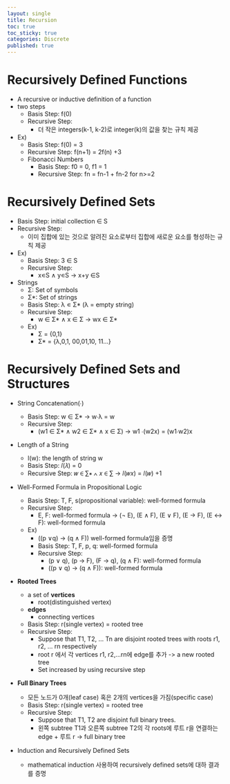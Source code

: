 ```yaml
---
layout: single
title: Recursion
toc: true
toc_sticky: true
categories: Discrete
published: true
---
```


# Recursively Defined Functions
* A recursive or inductive definition of a function
* two steps
    * Basis Step: f(0)
    * Recursive Step: 
        * 더 작은 integers(k-1, k-2)로 integer(k)의 값을 찾는 규칙 제공
* Ex)
    * Basis Step: f(0) = 3
    * Recursive Step: f(n+1) = 2f(n) +3
    * Fibonacci Numbers
        * Basis Step: f0 = 0, f1 = 1
        * Recursive Step: fn = fn-1 + fn-2 for n>=2

# Recursively Defined Sets
* Basis Step: initial collection ∈ S
* Recursive Step: 
    * 이미 집합에 있는 것으로 알려진 요소로부터 집합에 새로운 요소를 형성하는 규칙 제공
* Ex)
    * Basis Step: 3 ∈ S
    * Recursive Step: 
        * x∊S ∧ y∊S → x+y ∈S 
* Strings
    * Σ: Set of symbols
    * Σ*: Set of strings
    * Basis Step: λ ∊ Σ* (λ = empty string)
    *  Recursive Step: 
        * w ∈ Σ* ∧ x ∈ Σ → wx ∈ Σ*
    * Ex)
        * Σ = {0,1}
        * Σ* = {λ,0,1, 00,01,10, 11…} 

# Recursively Defined Sets and Structures
* String Concatenation(∙)
    * Basis Step: w ∈ Σ* → w∙λ = w
    * Recursive Step:
        * (w1 ∈ Σ*  ∧ w2 ∈ Σ*  ∧ x ∈ Σ) → w1 ∙(w2x) = (w1∙w2)x 
* Length of a String
    * l(w): the length of string w
    * Basis Step: 𝑙(𝜆) = 0
    * Recursive Step: 𝑤 ∈ ∑∗ ∧ 𝑥 ∈ ∑ → 𝑙(𝑤𝑥) = 𝑙(𝑤) +1
* Well-Formed Formula in Propositional Logic
    * Basis Step: T, F, s(propositional variable): well-formed formula
    * Recursive Step:
        * E, F: well-formed formula → (¬ E), (E ∧ F), (E ∨ F), (E → F), (E ↔ F): well-formed formula
    * Ex)
        * ((p ∨q) → (q ∧ F)) well-formed formula임을 증명
        * Basis Step: T, F, p, q: well-formed formula
        * Recursive Step: 
            * (p ∨ q), (p → F), (F → q), (q ∧ F): well-formed formula
            * ((p ∨ q) → (q ∧ F)): well-formed formula

* **Rooted Trees**
    * a set of **vertices**
        * root(distinguished vertex)
    * **edges**
        * connecting vertices
    * Basis Step: r(single vertex) = rooted tree
    * Recursive Step: 
        * Suppose that T1, T2, … Tn are disjoint rooted trees with roots r1, r2, … rn respectively
        * root r 에서 각 vertices r1, r2,…rn에 edge를 추가 -> a new rooted tree
        * Set increased by using recursive step

* **Full Binary Trees**
    * 모든 노드가 0개(leaf case) 혹은 2개의 vertices을 가짐(specific case)
    * Basis Step: r(single vertex) = rooted tree
    * Recursive Step: 
        * Suppose that T1, T2 are disjoint full binary trees.
        * 왼쪽 subtree T1과 오른쪽 subtree T2의 각 roots에 루트 r을 연결하는 edge + 루트 r -> full binary tree

* Induction and Recursively Defined Sets
    * mathematical induction 사용하여 recursively defined sets에 대하 결과를 증명



